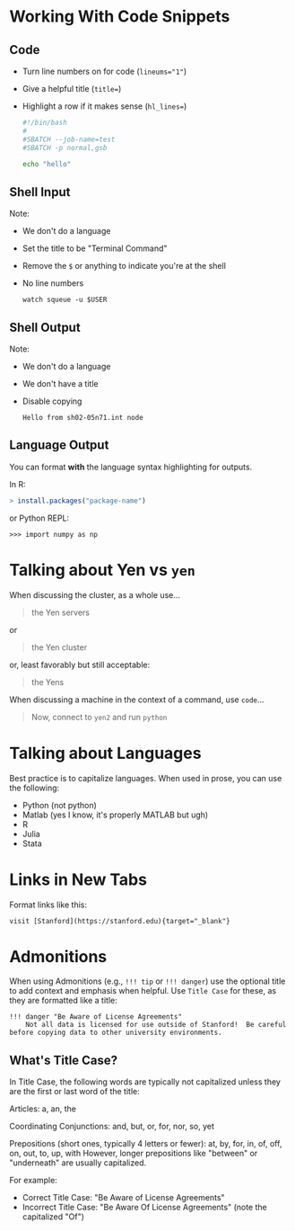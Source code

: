 # Working With Code Snippets

## Code

* Turn line numbers on for code (`lineums="1"`)
* Give a helpful title (`title=`)
* Highlight a row if it makes sense (`hl_lines=`)

    ```bash linenums="1" hl_lines="4-4" title="hello.slurm"
    #!/bin/bash
    #
    #SBATCH --job-name=test
    #SBATCH -p normal,gsb

    echo "hello"
    ```

## Shell Input

Note:
* We don't do a language
* Set the title to be "Terminal Command"
* Remove the `$` or anything to indicate you're at the shell
* No line numbers

    ```title="Terminal Command"
    watch squeue -u $USER
    ```

## Shell Output

Note:
* We don't do a language
* We don't have a title
* Disable copying

    ```{ .yaml .no-copy }
    Hello from sh02-05n71.int node
    ```
    
## Language Output
You can format **with** the language syntax highlighting for outputs.

In R: 

```{.r .yaml .no-copy title="Terminal Output" }
> install.packages("package-name")
```

or Python REPL:

```{.python .yaml .no-copy title="Terminal Output" }
>>> import numpy as np
```

# Talking about Yen vs `yen`

When discussing the cluster, as a whole use...

> the Yen servers

or

> the Yen cluster

or, least favorably but still acceptable:

> the Yens

When discussing a machine in the context of a command, use `code`...

> Now, connect to `yen2` and run `python`



# Talking about Languages

Best practice is to capitalize languages.  When used in prose, you can use the following:

* Python (not python)
* Matlab (yes I know, it's properly MATLAB but ugh)
* R
* Julia
* Stata

# Links in New Tabs

Format links like this:

    visit [Stanford](https://stanford.edu){target="_blank"}

# Admonitions

When using Admonitions (e.g., `!!! tip` or `!!! danger`) use the optional title to add context and emphasis when helpful. Use `Title Case` for these, as they are formatted like a title:

    !!! danger "Be Aware of License Agreements"
        Not all data is licensed for use outside of Stanford!  Be careful before copying data to other university environments.

## What's Title Case?

In Title Case, the following words are typically not capitalized unless they are the first or last word of the title:

Articles:
a, an, the

Coordinating Conjunctions:
and, but, or, for, nor, so, yet

Prepositions (short ones, typically 4 letters or fewer):
at, by, for, in, of, off, on, out, to, up, with
However, longer prepositions like "between" or "underneath" are usually capitalized.

For example:

* Correct Title Case: "Be Aware of License Agreements"
* Incorrect Title Case: "Be Aware Of License Agreements" (note the capitalized "Of")
